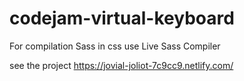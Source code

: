# codejam-virtual-keyboard

For compilation Sass in css use Live Sass Compiler

see the project https://jovial-joliot-7c9cc9.netlify.com/